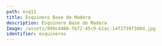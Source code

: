 ```yaml
---
path: esq11
title: Esquinero Base de Madera
description: Esquinero Base de Madera
Image: /assets/899c4486-fb72-45c9-b1ac-14f2739f300d.jpg
identifier: esquineros
---
```


